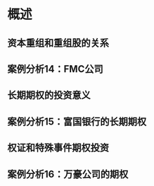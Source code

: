 # 概述

## 资本重组和重组股的关系
## 案例分析14：FMC公司

## 长期期权的投资意义
## 案例分析15：富国银行的长期期权

## 权证和特殊事件期权投资
## 案例分析16：万豪公司的期权